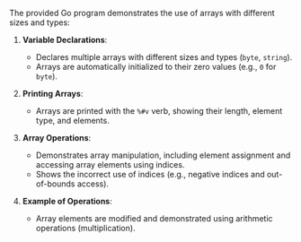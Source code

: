 The provided Go program demonstrates the use of arrays with different sizes and types:

1. **Variable Declarations**:
   - Declares multiple arrays with different sizes and types (`byte`, `string`).
   - Arrays are automatically initialized to their zero values (e.g., `0` for `byte`).

2. **Printing Arrays**:
   - Arrays are printed with the `%#v` verb, showing their length, element type, and elements.

3. **Array Operations**:
   - Demonstrates array manipulation, including element assignment and accessing array elements using indices.
   - Shows the incorrect use of indices (e.g., negative indices and out-of-bounds access).

4. **Example of Operations**:
   - Array elements are modified and demonstrated using arithmetic operations (multiplication).

